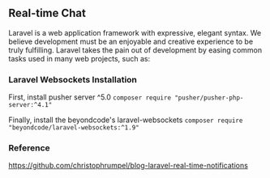 ## Real-time Chat

Laravel is a web application framework with expressive, elegant syntax. We believe development must be an enjoyable and creative experience to be truly fulfilling. Laravel takes the pain out of development by easing common tasks used in many web projects, such as:

### Laravel Websockets Installation

First, install pusher server ^5.0
`composer require "pusher/pusher-php-server:^4.1"`

Finally, install the beyondcode's laravel-websockets
`composer require "beyondcode/laravel-websockets:^1.9"`

### Reference

https://github.com/christophrumpel/blog-laravel-real-time-notifications

